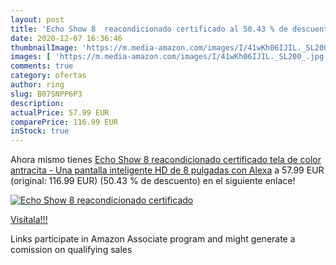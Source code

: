 ```yaml
---
layout: post
title: 'Echo Show 8  reacondicionado certificado al 50.43 % de descuento'
date: 2020-12-07 16:36:46
thumbnailImage: 'https://m.media-amazon.com/images/I/41wKh06IJIL._SL200_.jpg'
images: [ 'https://m.media-amazon.com/images/I/41wKh06IJIL._SL200_.jpg' ]
comments: true
category: ofertas
author: ring
slug: B07SNPP6P3
description:
actualPrice: 57.99 EUR
comparePrice: 116.99 EUR
inStock: true
---
```


Ahora mismo tienes [Echo Show 8  reacondicionado certificado  tela de color antracita - Una pantalla inteligente HD de 8 pulgadas con Alexa](https://www.amazon.es/dp/B07SNPP6P3/?tag=tolees-21) a 57.99 EUR (original: 116.99 EUR) (50.43 %  de descuento) en el siguiente enlace!

[![Echo Show 8  reacondicionado certificado](https://m.media-amazon.com/images/I/41wKh06IJIL._SL200_.jpg)](https://www.amazon.es/dp/B07SNPP6P3/?tag=tolees-21)

[Visítala!!!](https://www.amazon.es/dp/B07SNPP6P3/?tag=tolees-21)

Links participate in Amazon Associate program and might generate a comission on qualifying sales
